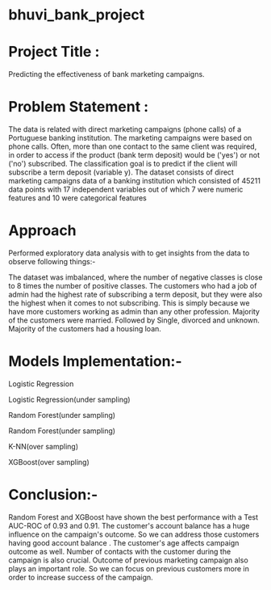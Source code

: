 # bhuvi_bank_project
 # Project Title :
 Predicting the effectiveness of bank marketing campaigns.
 
# Problem Statement : 

The data is related with direct marketing campaigns (phone calls) of a Portuguese banking institution. The marketing campaigns were based on phone calls. Often, more than one contact to the same client was required, in order to access if the product (bank term deposit) would be ('yes') or not ('no') subscribed. The classification goal is to predict if the client will subscribe a term deposit (variable y). The dataset consists of direct marketing campaigns data of a banking institution which consisted of 45211 data points with 17 independent variables out of which 7 were numeric features and 10 were categorical features


# Approach 

Performed exploratory data analysis with to get insights from the data to observe following things:-

The dataset was imbalanced, where the number of negative classes is close to 8 times the number of positive classes. The customers who had a job of admin had the highest rate of subscribing a term deposit, but they were also the highest when it comes to not subscribing. This is simply because we have more customers working as admin than any other profession. Majority of the customers were married. Followed by Single, divorced and unknown. Majority of the customers had a housing loan.

# Models Implementation:-

Logistic Regression

Logistic Regression(under sampling)

Random Forest(under sampling)

Random Forest(under sampling)

K-NN(over sampling)

XGBoost(over sampling)

# Conclusion:-

Random Forest and XGBoost have shown the best performance with a Test AUC-ROC of 0.93 and 0.91.
The customer's account balance has a huge influence on the campaign's outcome. So we can address those customers having good account balance .
The customer's age affects campaign outcome as well.
Number of contacts with the customer during the campaign is also crucial.
Outcome of previous marketing campaign also plays an important role. So we can focus on previous customers more in order to increase success of the campaign.
